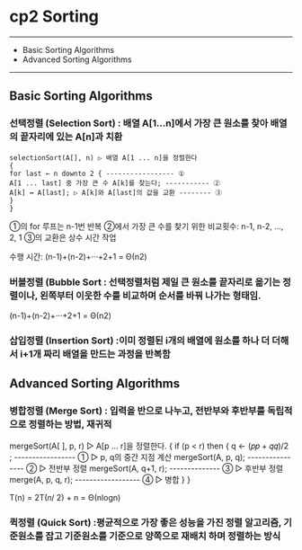 # cp2 Sorting

---
- Basic Sorting Algorithms
- Advanced Sorting Algorithms
---


## Basic Sorting Algorithms
### 선택정렬 (Selection Sort) : 배열 A[1…n]에서 가장 큰 원소를 찾아 배열의 끝자리에 있는 A[n]과 치환

```
selectionSort(A[], n) ▷ 배열 A[1 ... n]을 정렬한다
{ 
for last ← n downto 2 { ----------------- ①
A[1 ... last] 중 가장 큰 수 A[k]를 찾는다; ----------- ②
A[k] ↔ A[last]; ▷ A[k]와 A[last]의 값을 교환 -------- ③
} 
}
```

①의 for 루프는 n-1번 반복
②에서 가장 큰 수를 찾기 위한 비교횟수: n-1, n-2, …, 2, 1
③의 교환은 상수 시간 작업


수행 시간: (n-1)+(n-2)+···+2+1 = Θ(n2)


### 버블정렬 (Bubble Sort : 선택정렬처럼 제일 큰 원소를 끝자리로 옮기는 정렬이나, 왼쪽부터 이웃한 수를 비교하며 순서를 바꿔 나가는 형태임. 

(n-1)+(n-2)+···+2+1 = Θ(n2)

### 삽입정렬 (Insertion Sort) :이미 정렬된 i개의 배열에 원소를 하나 더 더해서 i+1개 짜리 배열을 만드는 과정을 반복함

## Advanced Sorting Algorithms

### 병합정렬 (Merge Sort) : 입력을 반으로 나누고, 전반부와 후반부를 독립적으로 정렬하는 방법, **재귀적** 

mergeSort(A[ ], p, r) 
▷ A[p ... r]을 정렬한다.
{ 
if (p < r) then { 
q ← (𝑝𝑝 + 𝑞𝑞)/2 ; ----------------- ① ▷ p, q의 중간 지점 계산
mergeSort(A, p, q); ---------------- ② ▷ 전반부 정렬
mergeSort(A, q+1, r); -------------- ③ ▷ 후반부 정렬
merge(A, p, q, r); ------------------ ④ ▷ 병합
} 
}

T(n) = 2T(𝑛/
2) + n = Θ(nlogn)


### 퀵정렬 (Quick Sort) :평균적으로 가장 좋은 성능을 가진 정렬 알고리즘, 기준원소를 잡고 기준원소를 기준으로 양쪽으로 재배치 하며 정렬하는 방식